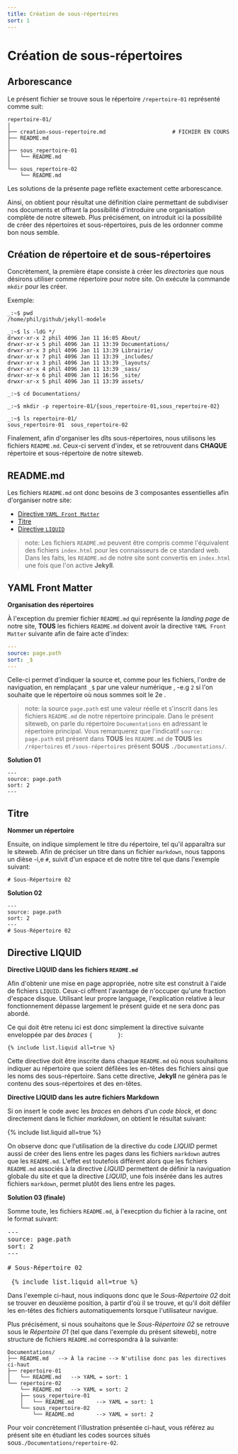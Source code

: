 ```yaml
---
title: Création de sous-répertoires
sort: 1
---
```


# Création de sous-répertoires

## Arborescance

Le présent fichier se trouve sous le répertoire `/repertoire-01` représenté comme suit:

```SH
repertoire-01/
│
├── creation-sous-repertoire.md 					# FICHIER EN COURS
├── README.md
│
├── sous_repertoire-01
│   └── README.md
│
└── sous_repertoire-02
    └── README.md
```

Les solutions de la présente page reflète exactement cette arborescance.

Ainsi, on obtient pour résultat une définition claire permettant de subdiviser nos documents et offrant la possibilité d'introduire une organisation complète de notre siteweb. Plus précisément, on introduit ici la possibilité de créer des répertoires et sous-répertoires, puis de les ordonner comme bon nous semble.

## Création de répertoire et de sous-répertoires

Concrètement, la première étape consiste à créer les *directories* que nous désirons utiliser comme répertoire pour notre site. On  exécute la commande `mkdir` pour les créer. 

Exemple:

```shell
_:~$ pwd
/home/phil/github/jekyll-modele

_:~$ ls -ldG */
drwxr-xr-x 2 phil 4096 Jan 11 16:05 About/
drwxr-xr-x 5 phil 4096 Jan 11 13:39 Documentations/
drwxr-xr-x 3 phil 4096 Jan 11 13:39 Librairie/
drwxr-xr-x 7 phil 4096 Jan 11 13:39 _includes/
drwxr-xr-x 3 phil 4096 Jan 11 13:39 _layouts/
drwxr-xr-x 4 phil 4096 Jan 11 13:39 _sass/
drwxr-xr-x 6 phil 4096 Jan 11 16:56 _site/
drwxr-xr-x 5 phil 4096 Jan 11 13:39 assets/

_:~$ cd Documentations/

_:~$ mkdir -p repertoire-01/{sous_repertoire-01,sous_repertoire-02}

_:~$ ls repertoire-01/
sous_repertoire-01	sous_repertoire-02

```



Finalement, afin d'organiser les dîts sous-répertoires, nous utilisons les fichiers `README.md`. Ceux-ci servent d'index, et se retrouvent dans **CHAQUE** répertoire et sous-répertoire de notre siteweb.



## README.md

Les fichiers `README.md` ont donc besoins de 3 composantes essentielles afin d'organiser notre site:

- [Directive `YAML Front Matter`](#yaml-front-matter)
- [Titre](#titre)
- [Directive `LIQUID`](#directive-liquid)

> note: Les fichiers `README.md` peuvent être compris comme l'équivalent des fichiers `index.html` pour les connaisseurs de ce standard web. Dans les faits, les `README.md` de notre site sont convertis en `index.html` une fois que l'on active **Jekyll**.



## YAML Front Matter

**Organisation des répertoires**

À l'exception du premier fichier `README.md` qui représente la *landing page* de notre site, **TOUS** les fichiers `README.md` doivent avoir la directive `YAML Front Matter` suivante afin de faire acte d'index:

```yaml
---
source: page.path
sort: _$
---
```

Celle-ci permet d'indiquer la source et, comme pour les fichiers, l'ordre de naviguation, en remplaçant `_$` par une valeur numérique , -e.g `2` si l'on souhaite que le répertoire où nous sommes soit le 2e .

> note: la source `page.path` est une valeur réelle et s'inscrit dans les fichiers `README.md` de notre répertoire principale. Dans le présent siteweb, on parle du répertoire `Documentations` en adressant le répertoire principal. Vous remarquerez que l'indicatif `source: page.path` est présent dans **TOUS** les `README.md` de **TOUS** les `/répertoires` et `/sous-répertoires` présent **SOUS** `./Documentations/`.

**Solution 01**

```plaintext
---
source: page.path
sort: 2
---
```



## Titre

**Nommer un répertoire**

Ensuite, on indique simplement le titre du répertoire, tel qu'il apparaîtra sur le siteweb. Afin de préciser un titre dans un fichier `markdown`, nous tappons un dièse -i,e `#`, suivit d'un espace et de notre titre tel que dans l'exemple suivant:

```
# Sous-Répertoire 02
```

**Solution 02**

```
---
source: page.path
sort: 2
---
# Sous-Répertoire 02
```



## Directive LIQUID

**Directive LIQUID dans les fichiers `README.md`**

Afin d'obtenir une mise en page appropriée, notre site est construit à l'aide de fichiers `LIQUID`. Ceux-ci offrent l'avantage de n'occuper qu'une fraction d'espace disque. Utilisant leur propre language, l'explication relative à leur fonctionnement dépasse largement le présent guide et ne sera donc pas abordé.

Ce qui doit être retenu ici est donc simplement la directive suivante enveloppée par des *braces* `{		}`:

<div class="language-liquid highlighter-rouge"><div class="highlight"><pre class="highlight"><code><span class="p"><a>{</a>%</span><span class="w"> </span><span class="nt">include</span><span class="w"> </span><span class="s2">list.liquid</span><span class="w"> </span><span class="s3">all=true</span><span class="w"> </span><span class="p">%}</span></code></pre></div></div>

Cette directive doit être inscrite dans chaque `README.md` où nous souhaitons indiquer au répertoire que soient défilées les en-têtes des fichiers ainsi que les noms des sous-répertoire. Sans cette directive, **Jekyll** ne génèra pas le contenu des sous-répertoires et des en-têtes.

**Directive LIQUID dans les autre fichiers Markdown**

Si on insert le code avec les *braces* en dehors d'un *code block*, et donc directement dans le fichier *markdown*, on obtient le résultat suivant:

{% include list.liquid all=true %}

On observe donc que l'utilisation de la directive du code *LIQUID* permet aussi de créer des liens entre les pages dans les fichiers `markdown` autres que les `README.md`. L'effet est toutefois différent alors que les fichiers `README.md` associés à la directive *LIQUID* permettent de définir la naviguation globale du site et que la directive *LIQUID*, une fois insérée dans les autres fichiers `markdown`, permet plutôt des liens entre les pages.  



**Solution 03 (finale)**

Somme toute, les fichiers `README.md`, à l'execption du fichier à la racine, ont le format suivant:

<div class="CodeMirror-code" role="presentation" style=""><div class="" style="position: relative;"><pre class=" CodeMirror-line " role="presentation"><span role="presentation" style="padding-right: 0.1px;"><span class="cm-def">---</span></span>
<span role="presentation" style="padding-right: 0.1px;"><span class="cm-atom">source</span><span class="cm-meta">: </span>page.path</span>
<span role="presentation" style="padding-right: 0.1px;"><span class="cm-atom">sort</span><span class="cm-meta">: </span><span class="cm-number">2</span></span>
<span role="presentation" style="padding-right: 0.1px;"><span class="cm-def">---</span></span>
<span role="presentation" style="padding-right: 0.1px;"><span cm-text="" cm-zwsp="">&ZeroWidthSpace;</span></span>
<span role="presentation" style="padding-right: 0.1px;"><span class="cm-comment"># Sous-Répertoire 02</span></span>
<span role="presentation" style="padding-right: 0.1px;"><span class="cm-comment"> </span></span>
<span role="presentation" style="padding-right: 0.1px;"><span class="cm-comment"> <span class="cm-comment">{</span>%</span><span class="w"> </span><span class="nt">include</span><span class="w"> </span><span class="s2">list.liquid</span><span class="w"> </span><span class="s3">all=true</span><span class="w"> </span><span class="p">%}</span></span></pre></div></div>


Dans l'exemple ci-haut, nous indiquons donc que le *Sous-Répertoire 02* doit se trouver en deuxième position, à partir d'où il se trouve, et qu'il doit défiler les en-têtes des fichiers automatiquements lorsque l'utilisateur navigue. 

Plus précisément, si nous souhaitons que le *Sous-Répertoire 02* se retrouve sous le *Répertoire 01* (tel que dans l'exemple du présent siteweb), notre structure de fichiers `README.md` correspondra à la suivante:

```
Documentations/
├── README.md	--> À la racine --> N'utilise donc pas les directives ci-haut
├── repertoire-01
│   └── README.md	--> YAML = sort: 1 
└── repertoire-02
    └── README.md	--> YAML = sort: 2
    ├── sous_repertoire-01
    │	└── README.md		--> YAML = sort: 1
    └── sous_repertoire-02
    	└── README.md		--> YAML = sort: 2
```

Pour voir concrètement l'illustration présentée ci-haut, vous référez au présent site en étudiant les codes sources situés sous`./Documentations/repertoire-02`.